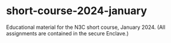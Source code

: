 # short-course-2024-january
Educational material for the N3C short course, January 2024. (All assignments are contained in the secure Enclave.)
